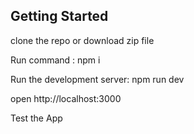 ## Getting Started
clone the repo or download zip file

Run command : npm i




 Run the development server: npm run dev




open http://localhost:3000

Test the App
